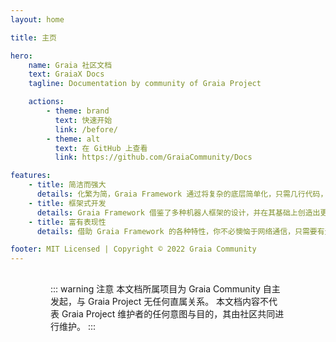 ```yaml
---
layout: home

title: 主页

hero:
    name: Graia 社区文档
    text: GraiaX Docs
    tagline: Documentation by community of Graia Project

    actions:
        - theme: brand
          text: 快速开始
          link: /before/
        - theme: alt
          text: 在 GitHub 上查看
          link: https://github.com/GraiaCommunity/Docs

features:
    - title: 简洁而强大
      details: 化繁为简，Graia Framework 通过将复杂的底层简单化，只需几行代码，便可创造无限可能。
    - title: 框架式开发
      details: Graia Framework 借鉴了多种机器人框架的设计，并在其基础上创造出更多独有设计，帮助开发者更快更好地创作。
    - title: 富有表现性
      details: 借助 Graia Framework 的各种特性，你不必懊恼于网络通信，只需要有无限的想法就能实现你想要的一切。

footer: MIT Licensed | Copyright © 2022 Graia Community
---
```


<div class="home">

::: warning 注意
本文档所属项目为 Graia Community 自主发起，与 Graia Project 无任何直属关系。
本文档内容不代表 Graia Project 维护者的任何意图与目的，其由社区共同进行维护。
:::

</div>

<style>
.home {
  display: flex;
  justify-content: center;
  padding: 0 24px;
  margin-top: 16px

}

.home > div {
  width: 100%;
  max-width: 1152px;
}

@media (min-width: 640px) {
  .home {
    padding: 0 48px;
  }
}
@media (min-width: 960px) {
  .home {
    padding: 0 64px;
  }
}
</style>
